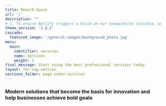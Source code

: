 ```yaml
---
title: Rework-Space
url: '/'
description: ""
# 1. To ensure Netlify triggers a build on our exampleSite instance, we need to change a file in the exampleSite directory.
theme_version: '2.8.2'
cascade:
  featured_image: '/general-images/background_photo.jpg'
menu:
  main:
    identifier: services
    name: Services
    weight: 1
final_message: Start using the best professional services today
layout: for-img-section
sections_folder: page-index-services
---
```


### Modern solutions that become the basis for innovation and help businesses achieve bold goals
